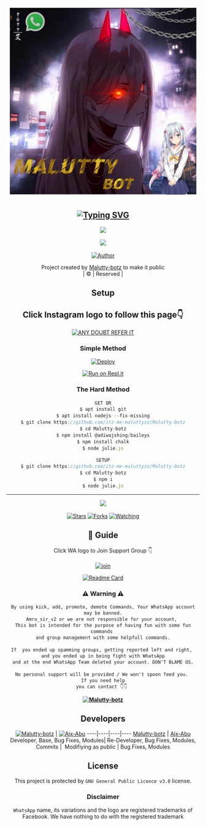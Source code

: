 <div align="center">
  <p align="center">
<img src=MALUTTY.jpg>
</p>

## [![Typing SVG](https://readme-typing-svg.herokuapp.com?font=Rockstar-ExtraBold&color=F33A6A&lines=WELCOME+TO+itz-me-maluttyzz+WA+BOT+REPO;CREATED+BY+AMRU+SIR;THIS+IS+A+USERBOT+PRIVATE+AND+PUBLIC+BOT;WITH+MORE+FEATHERS)](https://git.io/typing-svg)

 </a>
</p>

<div align="center">
  <p align="center">
<img src=https://i.imgur.com/CtaexU3.jpeg>
</p>

<img src=https://i.ibb.co/s1CSFK7/ae6572d653ee04f78fc986bddd89d5b3.png>
</p>


  <p align="center">
<a href="https:"><img title="Author" src="https://img.shields.io/badge/Author--Amruthesh/Malutty-botz?color=blue&style=for-the-badge&logo=whatsapp"></a>
</p>
</div>
<p align="center">
Project created by <a href="https://github.com/itz-me-maluttyzz-AMRUSER">Malutty-botz</a> to make it public
    <br>
       | © |
        Reserved |
    <br> 
</p>

## Setup
<div align="center"> 


## Click Instagram logo to follow this page👇

 [![ANY DOUBT REFER IT](https://i.imgur.com/j1x0HpA.jpeg)](https://instagram.com/its_me_dron)

  ### Simple Method
  
[![Deploy](https://www.herokucdn.com/deploy/button.svg)](https://heroku.com/deploy?template=https://github.com/itz-me-maluttyzz/Malutty-botz.git)



  
[![Run on Repl.it](https://repl.it/badge/github/quiec/whatsAlfa)](https://replit.com/@ABUOP1/Malutty-botz-QR?v=1)
  
### The Hard Method
```js
GET QR
$ apt install git
$ apt install nodejs --fix-missing
$ git clone https://github.com/itz-me-maluttyzz/Malutty-botz
$ cd Malutty-botz
$ npm install @adiwajshing/baileys
$ npm install chalk
$ node julie.js
```
      
```js
SETUP
$ git clone https://github.com/itz-me-maluttyzz/Malutty-botz
$ cd Malutty-botz
$ npm i
$ node julie.js
```

----

  <p align="center">
  <a href="https://github.com/itz-me-maluttyzz/Malutty-botz">
    
<a href="https://github.com/itz-me-maluttyzz/followers">
<img src="https://img.shields.io/github/repo-size/cyberchekuthan/Kaztroserv1_v2?color=green&label=Repo%20total%20size&style=plastic">
<p align="center">
<a href="https://github.com/itz-me-maluttyzz/followers"
<img title="Followers" src="https://img.shields.io/github/followers/Aj-fx?color=blue&style=flat-square"></a>
<a href="https://github.com/itz-me-maluttyzz/Malutty-botz/stargazers/"><img title="Stars" src="https://img.shields.io/github/stars/itz-me-maluttyzz/Malutty-botz?color=blue&style=flat-square"></a>
<a href="https://github.com/itz-me-maluttyzz/Malutty-botz/network/members"><img title="Forks" src="https://img.shields.io/github/forks/itz-me-maluttyzz/Malutty-botz?color=blue&style=flat-square"></a>
<a href="https://github.com/itz-me-maluttyzz/Malutty-botz/watchers"><img title="Watching" src="https://img.shields.io/github/watchers/itz-me-maluttyzz/Malutty-botz?label=Watchers&color=blue&style=flat-square"></a>
</p>

## 📢 Guide
Click WA logo to Join Support Group 👇
    <br>
<br>
  [![join](https://github.com/Alien-alfa/PublicBot/blob/main/wlogo.svg.png)](https://chat.whatsapp.com/DnHJu25Ccss7zn72nPhL8z)
  <div align="center">
       
  [![Readme Card](https://github-readme-stats.vercel.app/api/pin/?username=itz-me-maluttyzz&repo=Malutty-botz&theme=nightowl)](https://github.com/itz-me-maluttyzz/Malutty-botz)
  </div>
    
### ⚠ Warning ⚠

```
By using kick, add, promote, demote Commands, Your WhatsApp account may be banned.
Amru_sir_v2 or we are not responsible for your account, 
This bot is intended for the purpose of having fun with some fun commands 
and group management with some helpfull commands.

If  you ended up spamming groups, getting reported left and right, 
and you ended up in being fight with WhatsApp
and at the end WhatsApp Team deleted your account. DON'T BLAME US.

No personal support will be provided / We won't spoon feed you. 
If you need help
you can contact 👇👇 
```
**[![Malutty-botz](https://raw.githubusercontent.com/rodrigograca31/rodrigograca31/master/matrix.svg)](http://wa.me/917025631103?text=Can%20you%20help%20bro)**

## Developers
  <div align="center">
    
  [![Malutty-botz](https://github.com/itz-me-maluttyzz.png?size=100)](https://github.com/itz-me-maluttyzz) | [![Ajx-Abu](https://github.com/Ajx-Abu.png?size=100)](https://github.com/Ajx-Abu) 
----|----|----|----
[Malutty-botz](https://github.com/itz-me-maluttyzz) | [Ajx-Abu](https://github.com/Ajx-Abu)
Developer, Base, Bug Fixes, Modules| Re-Developer, Bug Fixes, Modules, Commits |  Modifiying  as   public | Bug Fixes, Modules 
  </div>
    


## License
This project is protected by `GNU General Public Licence v3.0` license.

### Disclaimer
`WhatsApp` name, its variations and the logo are registered trademarks of Facebook. We have nothing to do with the registered trademark
